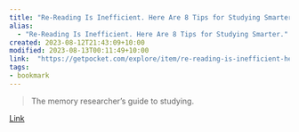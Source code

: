 ```yaml
---
title: "Re-Reading Is Inefficient. Here Are 8 Tips for Studying Smarter."
alias:
  - "Re-Reading Is Inefficient. Here Are 8 Tips for Studying Smarter."
created: 2023-08-12T21:43:09+10:00
modified: 2023-08-13T00:11:49+10:00
link:  "https://getpocket.com/explore/item/re-reading-is-inefficient-here-are-8-tips-for-studying-smarter"
tags:
- bookmark
---
```


> The memory researcher’s guide to studying.

[Link](https://getpocket.com/explore/item/re-reading-is-inefficient-here-are-8-tips-for-studying-smarter)